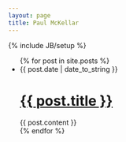 ```yaml
---
layout: page
title: Paul McKellar
---
```

{% include JB/setup %}

<ul class="posts unstyled">
  {% for post in site.posts %}
    <li class="post row">
      <div class="span4 post-date">
        <span>{{ post.date | date_to_string }}</span>
      </div>
      <div class="span8">
        <a href="{{ BASE_PATH }}{{ post.url }}"><h1>{{ post.title }}</h1></a>
      </div>
      <div class="offset4 span8">
        {{ post.content }}
      </div>
    </li>
  {% endfor %}
</ul>

